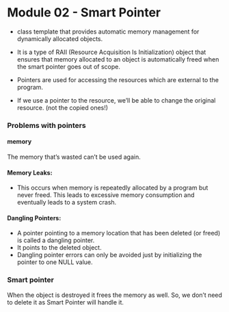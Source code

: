 # Module 02 - Smart Pointer
- class template that provides automatic memory management for dynamically allocated objects.
- It is a type of RAII (Resource Acquisition Is Initialization) object that ensures that memory allocated to an object is automatically freed when the smart pointer goes out of scope.

- Pointers are used for accessing the resources which are external to the program.
- If we use a pointer to the resource, we’ll be able to change the original resource. (not the copied ones!)

### Problems with pointers
#### memory
The memory that’s wasted can’t be used again. 
#### Memory Leaks: 
- This occurs when memory is repeatedly allocated by a program but never freed. This leads to excessive memory consumption and eventually leads to a system crash. 
#### Dangling Pointers:
- A pointer pointing to a memory location that has been deleted (or freed) is called a dangling pointer. 
- It points to the deleted object.	
- Dangling pointer errors can only be avoided just by initializing the pointer to one NULL value.

### Smart pointer
When the object is destroyed it frees the memory as well. So, we don’t need to delete it as Smart Pointer will handle it.

